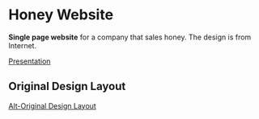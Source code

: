 # Honey Website

**Single page website** for a company that sales honey. The design is from Internet.

[Presentation](https://alexey96may.github.io/Honey-website/dist/)

## Original Design Layout

[Alt-Original Design Layout](/design.webp)
